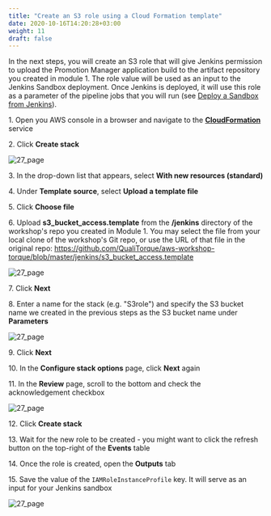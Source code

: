 ```yaml
---
title: "Create an S3 role using a Cloud Formation template"
date: 2020-10-16T14:20:28+03:00
weight: 11
draft: false
---
```


In the next steps, you will create an S3 role that will give Jenkins permission to upload the Promotion Manager application build to the artifact repository you created in module 1. The role value will be used as an input to the Jenkins Sandbox deployment. Once Jenkins is deployed, it will use this role as a parameter of the pipeline jobs that you will run (see [Deploy a Sandbox from Jenkins](https://quali.awsworkshop.io/module3/37_page.html)).

1\. Open you AWS console in a browser and navigate to the [__CloudFormation__](https://console.aws.amazon.com/cloudformation/) service

2\. Click __Create stack__

![27_page](/images/module3/27_page.png)

3\. In the drop-down list that appears, select __With new resources (standard)__

4\. Under __Template source__, select __Upload a template file__

5\. Click __Choose file__

6\. Upload __s3_bucket_access.template__ from the __/jenkins__ directory of the workshop's repo you created in Module 1.
You may select the file from your local clone of the workshop's Git repo, or use the URL of that file in the original repo:
https://github.com/QualiTorque/aws-workshop-torque/blob/master/jenkins/s3_bucket_access.template

![27_page](/images/module3/28_page.png)

7\. Click __Next__

8\. Enter a name for the stack (e.g. "S3role") and specify the S3 bucket name we created in the previous steps as the S3 bucket name under __Parameters__

![27_page](/images/module3/29_page.png)

9\. Click __Next__

10\. In the __Configure stack options__ page, click __Next__ again

11\. In the __Review__ page, scroll to the bottom and check the acknowledgement checkbox

![27_page](/images/module3/30_page.png)

12\. Click __Create stack__

13\. Wait for the new role to be created - you might want to click the refresh button on the top-right of the __Events__ table

14\. Once the role is created, open the __Outputs__ tab

15\. Save the value of the `IAMRoleInstanceProfile` key. It will serve as an input for your Jenkins sandbox

![27_page](/images/module3/31_page.png)
